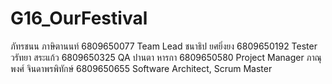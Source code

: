 # G16_OurFestival
ภัทรชนน ภาษิตานนท์ 6809650077 Team Lead
ชนาธิป ยศยิ่งยง 6809650192 Tester
วรัทยา สระแก้ว 6809650325 QA
ปานตา หารกา 6809650580 Project Manager
ภาณุพงศ์ จินดาพรพิทักษ์ 6809650655 Software Architect, Scrum Master